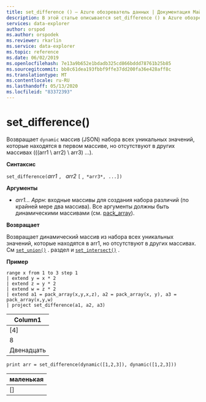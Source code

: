```yaml
---
title: set_difference () — Azure обозреватель данных | Документация Майкрософт
description: В этой статье описывается set_difference () в Azure обозреватель данных.
services: data-explorer
author: orspod
ms.author: orspodek
ms.reviewer: rkarlin
ms.service: data-explorer
ms.topic: reference
ms.date: 06/02/2019
ms.openlocfilehash: 7e13a9b652e1bdadb325cd866bddd78761b25b85
ms.sourcegitcommit: bb8c61dea193fbbf9ffe37dd200fa36e428aff8c
ms.translationtype: MT
ms.contentlocale: ru-RU
ms.lasthandoff: 05/13/2020
ms.locfileid: "83372393"
---
```

# <a name="set_difference"></a>set_difference()

Возвращает `dynamic` массив (JSON) набора всех уникальных значений, которые находятся в первом массиве, но отсутствуют в других массивах (((arr1 \ arr2) \ arr3) \...).

**Синтаксис**

`set_difference(`*arr1* `, ` *arr2* `[` ,` *arr3*, ...])`

**Аргументы**

* *arr1... Аррн*: входные массивы для создания набора различий (по крайней мере два массива). Все аргументы должны быть динамическими массивами (см. [pack_array](packarrayfunction.md)). 

**Возвращает**

Возвращает динамический массив из набора всех уникальных значений, которые находятся в arr1, но отсутствуют в других массивах. См [`set_union()`](setunionfunction.md) . раздел и [`set_intersect()`](setintersectfunction.md) .

**Пример**

<!-- csl: https://help.kusto.windows.net:443/Samples -->
```kusto
range x from 1 to 3 step 1
| extend y = x * 2
| extend z = y * 2
| extend w = z * 2
| extend a1 = pack_array(x,y,x,z), a2 = pack_array(x, y), a3 = pack_array(x,y,w)
| project set_difference(a1, a2, a3)
```

|Column1|
|---|
|[4]|
|8|
|Двенадцать|

<!-- csl: https://help.kusto.windows.net:443/Samples -->
```kusto
print arr = set_difference(dynamic([1,2,3]), dynamic([1,2,3]))
```

|маленькая|
|---|
|[]|